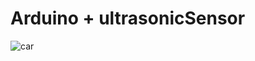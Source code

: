 # Arduino + ultrasonicSensor

![car](https://user-images.githubusercontent.com/38914008/118092815-3b16c800-b3ea-11eb-9c73-5a640389dbd0.jpg)
